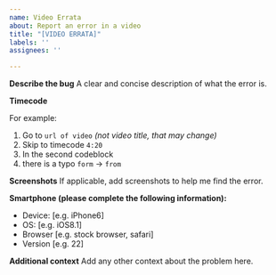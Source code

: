 ```yaml
---
name: Video Errata
about: Report an error in a video
title: "[VIDEO ERRATA]"
labels: ''
assignees: ''

---
```


**Describe the bug**
A clear and concise description of what the error is.

**Timecode**

For example:
1. Go to `url of video` _(not video title, that may change)_
2. Skip to timecode `4:20`
3. In the second codeblock
4. there is a typo `form` -> `from`

**Screenshots**
If applicable, add screenshots to help me find the error.

**Smartphone (please complete the following information):**
 - Device: [e.g. iPhone6]
 - OS: [e.g. iOS8.1]
 - Browser [e.g. stock browser, safari]
 - Version [e.g. 22]

**Additional context**
Add any other context about the problem here.
